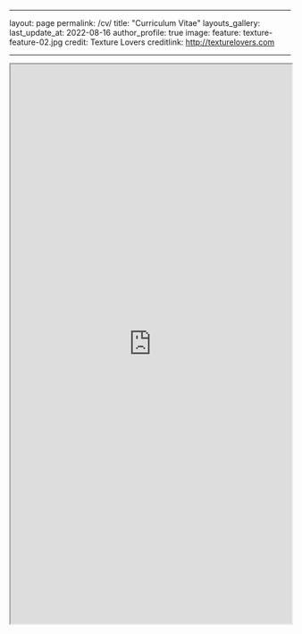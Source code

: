 
---
layout: page
permalink: /cv/
title: "Curriculum Vitae"
layouts_gallery:
last_update_at: 2022-08-16
author_profile: true
image:
  feature: texture-feature-02.jpg
  credit: Texture Lovers
  creditlink: http://texturelovers.com

---
<iframe src="https://drive.google.com/file/d/1LjMRCXGFSLGRUpoQGho_8ZK3oACvKRoA/preview" width="100%" height="1000" allow="autoplay"></iframe>

<!--
[click to open](/docs/my_cv.pdf)<iframe src="https://jeunghyunlee.github.io/docs/my_cv.pdf" width="900" height="1100", allow="autoplay"></iframe>
--> 


